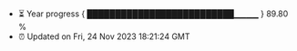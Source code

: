- ⏳ Year progress { ██████████████████████████▁▁▁▁ } 89.80 %
- ⏰ Updated on Fri, 24 Nov 2023 18:21:24 GMT

